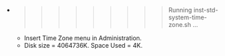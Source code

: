 * >>>>>>>>> Running inst-std-system-time-zone.sh ...
  * Insert Time Zone menu in Administration.
  * Disk size = 4064736K. Space Used = 4K.
